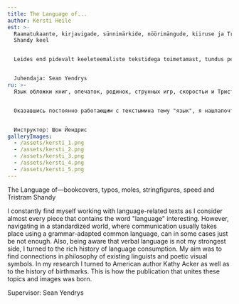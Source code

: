 ```yaml
---
title: The Language of...
author: Kersti Heile
est: >-
  Raamatukaante, kirjavigade, sünnimärkide, nöörimängude, kiiruse ja Tristram
  Shandy keel


  Leides end pidevalt keeleteemaliste tekstidega toimetamast, tundus pea iga sõna “keel” sisaldav kirjatükk mulle huvitav. Navigeerides standardiseeritud maailmas, kus kommunikatsioon toimub tavaliselt grammatikaga kohandatud tavakeele abil, pole see mingitel juhtudel siiski piisav. erbaalne keelekasutus pole minu tugevaim külg ja seetõttu pöördusin keele tarbimise rikkaliku ajaloo poole. Otsin seoseid juba nii olemasolevate keeleteadlaste filosoofiast kui ka poeetilistest visuaalsetest sümbolitest. Kogumikku koostades pöördusin nii ameerika autori Kathy Ackeri kui ka sünnimärkide tähenduse ajaloo poole, millest sündis kõike seda ühendav piltide ning tekstide kogumik.


  Juhendaja: Sean Yendrys
ru: >-
  Язык обложки книг, опечаток, родинок, струнных игр, скоростьи и Тристрам Шенди


  Оказавшись постоянно работающим с текстымина тему "язык", я нашлапочти каждый фрагментссловам«язык» интересным. Однако навигации по стандартизированному миру, где общение обычно происходит с использованием адаптированного к грамматике общего языка, не достаточно. Вербальное использование языка не является моей сильной стороной, поэтому я обратился к богатой истории использования языка. Я ищу связи от философии существующих лингвистов, а также от поэтических визуальных символов. При составлении сборника я обратился как к американской писательнице Кэти Акер, так и к истории значения родимых пятен, в результате чего была собрана коллекция изображений и текстов, которые объединяют все это.


  Инструктор: Шон Йендрис
galleryImages:
  - /assets/kersti_1.png
  - /assets/kersti_2.png
  - /assets/kersti_3.png
  - /assets/kersti_4.png
  - /assets/kersti_5.png
---
```

The Language of—bookcovers, typos, moles, stringfigures, speed and Tristram Shandy

I constantly find myself working with language-related texts as I consider almost every piece that contains the word "language" interesting. However, navigating in a standardized world, where communication usually takes place using a grammar-adapted common language, can in some cases just be not enough. Also, being aware that verbal language is not my strongest side, I turned to the rich history of language consumption. My aim was to find connections in philosophy of existing linguists and poetic visual symbols. In my research I turned to American author Kathy Acker as well as to the history of birthmarks. This is how the publication that unites these topics and images was born.

Supervisor: Sean Yendrys